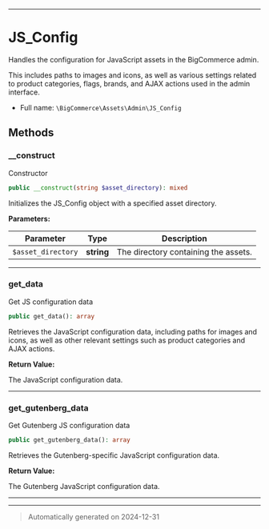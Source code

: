 ***

# JS_Config

Handles the configuration for JavaScript assets in the BigCommerce admin.

This includes paths to images and icons, as well as various settings related
to product categories, flags, brands, and AJAX actions used in the admin interface.

* Full name: `\BigCommerce\Assets\Admin\JS_Config`




## Methods


### __construct

Constructor

```php
public __construct(string $asset_directory): mixed
```

Initializes the JS_Config object with a specified asset directory.






**Parameters:**

| Parameter | Type | Description |
|-----------|------|-------------|
| `$asset_directory` | **string** | The directory containing the assets. |





***

### get_data

Get JS configuration data

```php
public get_data(): array
```

Retrieves the JavaScript configuration data, including paths for images and icons,
as well as other relevant settings such as product categories and AJAX actions.







**Return Value:**

The JavaScript configuration data.




***

### get_gutenberg_data

Get Gutenberg JS configuration data

```php
public get_gutenberg_data(): array
```

Retrieves the Gutenberg-specific JavaScript configuration data.







**Return Value:**

The Gutenberg JavaScript configuration data.




***


***
> Automatically generated on 2024-12-31

